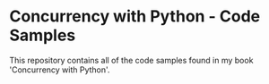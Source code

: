 Concurrency with Python - Code Samples
======================================

This repository contains all of the code samples found in my book 'Concurrency with Python'.